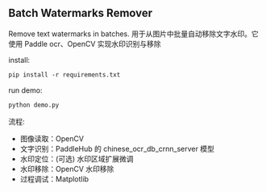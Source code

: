 ## Batch Watermarks Remover

Remove text watermarks in batches.
用于从图片中批量自动移除文字水印。它使用 Paddle ocr、OpenCV 实现水印识别与移除

install:

```markdown
pip install -r requirements.txt 
```

run demo:

```markdown
python demo.py
```

流程:

- 图像读取：OpenCV
- 文字识别：PaddleHub 的 chinese_ocr_db_crnn_server 模型
- 水印定位：(可选) 水印区域扩展微调
- 水印移除：OpenCV 水印移除
- 过程调试：Matplotlib
